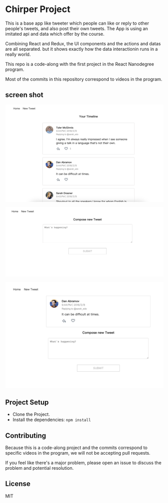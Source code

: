 # Chirper Project

This is a base app like tweeter which people can like or reply to other people's tweets,
and also post their own tweets. The App is using an imitated api and data which offer by the course.

Combining React and Redux, the UI components and the actions and datas are all separated.
but it shows exactly how the data interactionin runs in a really world.

This repo is a code-along with the first project in the React Nanodegree program.

Most of the commits in this repository correspond to videos in the program.

## screen shot

![screen shot1](https://github.com/yangyaaaa/React-Chirper-App/blob/main/screenshot1.png)

![screen shot2](https://github.com/yangyaaaa/React-Chirper-App/blob/main/screenshot2.png)

![screen shot3](https://github.com/yangyaaaa/React-Chirper-App/blob/main/screenshot3.png)

## Project Setup

- Clone the Project.
- Install the dependencies: `npm install`

## Contributing

Because this is a code-along project and the commits correspond to specific videos in the program, we will not be accepting pull requests.

If you feel like there's a major problem, please open an issue to discuss the problem and potential resolution.

## License

MIT
